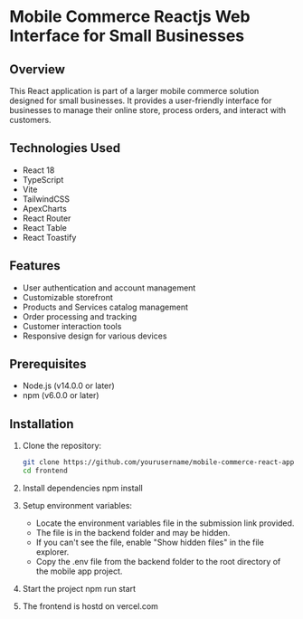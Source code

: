 # Mobile Commerce Reactjs Web Interface for Small Businesses

## Overview
This React application is part of a larger mobile commerce solution designed for small businesses. It provides a user-friendly interface for businesses to manage their online store, process orders, and interact with customers.

## Technologies Used
- React 18
- TypeScript
- Vite
- TailwindCSS
- ApexCharts
- React Router
- React Table
- React Toastify

## Features
- User authentication and account management
- Customizable storefront
- Products and Services catalog management
- Order processing and tracking
- Customer interaction tools
- Responsive design for various devices

## Prerequisites
- Node.js (v14.0.0 or later)
- npm (v6.0.0 or later)

## Installation

1. Clone the repository:
   ```bash
   git clone https://github.com/yourusername/mobile-commerce-react-app.git
   cd frontend

2. Install dependencies
    npm install

3. Setup environment variables:

   - Locate the environment variables file in the submission link provided.
   - The file is in the backend folder and may be hidden.
   - If you can't see the file, enable "Show hidden files" in the file explorer.
   - Copy the .env file from the backend folder to the root directory of the mobile app project.

4. Start the project
   npm run start

5. The frontend is hostd on vercel.com
